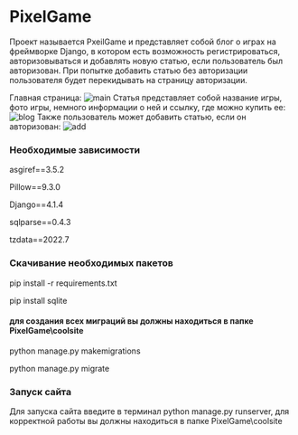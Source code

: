 # PixelGame
Проект называется PxeilGame и представляет собой блог о играх на фреймворке Django, в котором есть возможность регистрироваться, авторизовываться и добавлять новую статью, если пользователь был авторизован. При попытке добавить статью без авторизации пользователя будет перекидывать на страницу авторизации.

Главная страница:
![main](https://i.imgur.com/drnqYZF.png)
Статья представляет собой название игры, фото игры, немного информации о ней и ссылку, где можно купить ее:
![blog](https://i.imgur.com/QYtP66U.png)
Также пользователь может добавить статью, если он авторизован:
![add](https://i.imgur.com/CUDyuVg.png)

<h3>Необходимые зависимости</h3>
<p>asgiref==3.5.2</p>
<p>Pillow==9.3.0</p>
<p>Django==4.1.4</p>
<p>sqlparse==0.4.3</p>
<p>tzdata==2022.7</p>
<h3>Скачивание необходимых пакетов</h3>
<p>pip install -r requirements.txt</p>
<p>pip install sqlite</p>  
<h4>для создания всех миграций вы должны находиться в папке PixelGame\coolsite</h4>
<p>python manage.py makemigrations</p> 
<p>python manage.py migrate</p> 
<h3>Запуск сайта</h3>
<p>Для запуска сайта введите в терминал python manage.py runserver, для корректной работы вы должны находиться в папке PixelGame\coolsite</p> 

